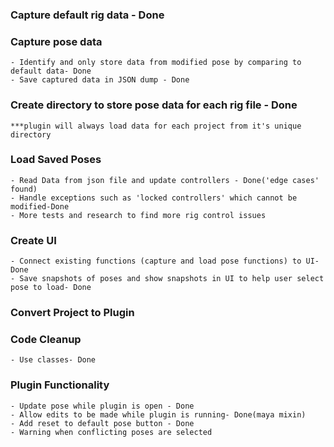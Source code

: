 ### Capture default rig data - Done
### Capture pose data
    - Identify and only store data from modified pose by comparing to default data- Done
    - Save captured data in JSON dump - Done
### Create directory to store pose data for each rig file - Done
    ***plugin will always load data for each project from it's unique directory
### Load Saved Poses
    - Read Data from json file and update controllers - Done('edge cases' found)
    - Handle exceptions such as 'locked controllers' which cannot be modified-Done
    - More tests and research to find more rig control issues
### Create UI
    - Connect existing functions (capture and load pose functions) to UI- Done
    - Save snapshots of poses and show snapshots in UI to help user select pose to load- Done

### Convert Project to Plugin
    
### Code Cleanup
    - Use classes- Done

### Plugin Functionality
    - Update pose while plugin is open - Done
    - Allow edits to be made while plugin is running- Done(maya mixin)
    - Add reset to default pose button - Done
    - Warning when conflicting poses are selected